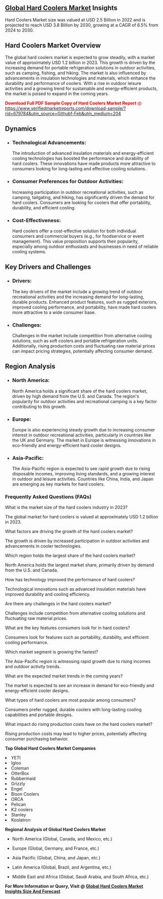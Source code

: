 <h2><a href="https://www.verifiedmarketreports.com/download-sample/?rid=679784&amp;utm_source=Githubf&amp;utm_medium=204" target="_blank">Global Hard Coolers Market</a> Insights</h2><p>Hard Coolers Market size was valued at USD 2.5 Billion in 2022 and is projected to reach USD 3.8 Billion by 2030, growing at a CAGR of 6.5% from 2024 to 2030.</p><p> <h2>Hard Coolers Market Overview</h2> <p>The global hard coolers market is expected to grow steadily, with a market value of approximately USD 1.2 billion in 2023. This growth is driven by the increasing demand for portable refrigeration solutions in outdoor activities, such as camping, fishing, and hiking. The market is also influenced by advancements in insulation technologies and materials, which enhance the durability and performance of coolers. With a rise in outdoor leisure activities and a growing trend for sustainable and energy-efficient products, the market is poised to expand in the coming years.</p> <p><p><span class=""><span style="color: #ff0000;"><strong>Download Full PDF Sample Copy of Hard Coolers Market Report</strong> @ </span><a href="https://www.verifiedmarketreports.com/download-sample/?rid=679784&amp;utm_source=Githubf-Feb&amp;utm_medium=204" target="_blank">https://www.verifiedmarketreports.com/download-sample/?rid=679784&amp;utm_source=Githubf-Feb&amp;utm_medium=204</a></span></p></p> <h2>Dynamics</h2> <ul> <li><h3>Technological Advancements:</h3> The introduction of advanced insulation materials and energy-efficient cooling technologies has boosted the performance and durability of hard coolers. These innovations have made products more attractive to consumers looking for long-lasting and effective cooling solutions.</li> <li><h3>Consumer Preferences for Outdoor Activities:</h3> Increasing participation in outdoor recreational activities, such as camping, tailgating, and hiking, has significantly driven the demand for hard coolers. Consumers are looking for coolers that offer portability, durability, and efficient cooling.</li> <li><h3>Cost-Effectiveness:</h3> Hard coolers offer a cost-effective solution for both individual consumers and commercial buyers (e.g., for foodservice or event management). This value proposition supports their popularity, especially among outdoor enthusiasts and businesses in need of reliable cooling systems.</li> </ul> <h2>Key Drivers and Challenges</h2> <ul> <li><h3>Drivers:</h3> The key drivers of the market include a growing trend of outdoor recreational activities and the increasing demand for long-lasting, durable products. Enhanced product features, such as rugged exteriors, improved cooling performance, and portability, have made hard coolers more attractive to a wide consumer base.</li> <li><h3>Challenges:</h3> Challenges in the market include competition from alternative cooling solutions, such as soft coolers and portable refrigeration units. Additionally, rising production costs and fluctuating raw material prices can impact pricing strategies, potentially affecting consumer demand.</li> </ul> <h2>Region Analysis</h2> <ul> <li><h3>North America:</h3> North America holds a significant share of the hard coolers market, driven by high demand from the U.S. and Canada. The region's popularity for outdoor activities and recreational camping is a key factor contributing to this growth.</li> <li><h3>Europe:</h3> Europe is also experiencing steady growth due to increasing consumer interest in outdoor recreational activities, particularly in countries like the UK and Germany. The market in Europe is witnessing innovations in eco-friendly and energy-efficient hard cooler designs.</li> <li><h3>Asia-Pacific:</h3> The Asia-Pacific region is expected to see rapid growth due to rising disposable incomes, improving living standards, and a growing interest in outdoor and leisure activities. Countries like China, India, and Japan are emerging as key markets for hard coolers.</li> </ul> <h3>Frequently Asked Questions (FAQs)</h3> <p>What is the market size of the hard coolers industry in 2023?</p> <p>The global market for hard coolers is valued at approximately USD 1.2 billion in 2023.</p> <p>What factors are driving the growth of the hard coolers market?</p> <p>The growth is driven by increased participation in outdoor activities and advancements in cooler technologies.</p> <p>Which region holds the largest share of the hard coolers market?</p> <p>North America holds the largest market share, primarily driven by demand from the U.S. and Canada.</p> <p>How has technology improved the performance of hard coolers?</p> <p>Technological innovations such as advanced insulation materials have improved durability and cooling efficiency.</p> <p>Are there any challenges in the hard coolers market?</p> <p>Challenges include competition from alternative cooling solutions and fluctuating raw material prices.</p> <p>What are the key features consumers look for in hard coolers?</p> <p>Consumers look for features such as portability, durability, and efficient cooling performance.</p> <p>Which market segment is growing the fastest?</p> <p>The Asia-Pacific region is witnessing rapid growth due to rising incomes and outdoor activity trends.</p> <p>What are the expected market trends in the coming years?</p> <p>The market is expected to see an increase in demand for eco-friendly and energy-efficient cooler designs.</p> <p>What types of hard coolers are most popular among consumers?</p> <p>Consumers prefer rugged, durable coolers with long-lasting cooling capabilities and portable designs.</p> <p>What impact do rising production costs have on the hard coolers market?</p> <p>Rising production costs may lead to higher prices, potentially affecting consumer purchasing behavior.</p> </p><p><strong>Top Global Hard Coolers Market Companies</strong></p><div data-test-id=""><p><li>YETI</li><li> Igloo</li><li> Coleman</li><li> OtterBox</li><li> Rubbermaid</li><li> Grizzly</li><li> Engel</li><li> Bison Coolers</li><li> ORCA</li><li> Pelican</li><li> K2 coolers</li><li> Stanley</li><li> Koolatron</li></p><div><strong>Regional Analysis of&nbsp;Global Hard Coolers Market</strong></div><ul><li dir="ltr"><p dir="ltr">North America&nbsp;(Global, Canada, and Mexico, etc.)</p></li><li dir="ltr"><p dir="ltr">Europe (Global, Germany, and France, etc.)</p></li><li dir="ltr"><p dir="ltr">Asia Pacific&nbsp;(Global, China, and Japan, etc.)</p></li><li dir="ltr"><p dir="ltr">Latin America&nbsp;(Global, Brazil, and Argentina, etc.)</p></li><li dir="ltr">Middle East and Africa&nbsp;(Global, Saudi Arabia, and South Africa, etc.)</li></ul><p><strong>For More Information or Query, Visit @&nbsp;</strong><strong><a href="https://www.verifiedmarketreports.com/product/hard-coolers-market/?utm_source=Githubf&amp;utm_medium=204" target="_blank">Global Hard Coolers Market Insights Size And Forecast</a></strong></p></div>

